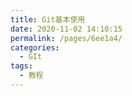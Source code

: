 ```yaml
---
title: Git基本使用
date: 2020-11-02 14:10:15
permalink: /pages/6ee1a4/
categories:
  - GIt
tags:
  - 教程
---
```

